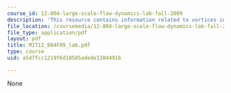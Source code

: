 ```yaml
---
course_id: 12-804-large-scale-flow-dynamics-lab-fall-2009
description: 'This resource contains information related to vortices in the lab. '
file_location: /coursemedia/12-804-large-scale-flow-dynamics-lab-fall-2009/a547fcc1219f6d18585adede13044916_MIT12_804F09_lab.pdf
file_type: application/pdf
layout: pdf
title: MIT12_804F09_lab.pdf
type: course
uid: a547fcc1219f6d18585adede13044916

---
```

None